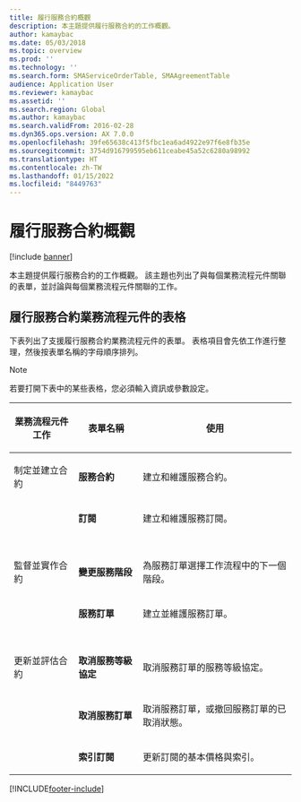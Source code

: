```yaml
---
title: 履行服務合約概觀
description: 本主題提供履行服務合約的工作概觀。
author: kamaybac
ms.date: 05/03/2018
ms.topic: overview
ms.prod: ''
ms.technology: ''
ms.search.form: SMAServiceOrderTable, SMAAgreementTable
audience: Application User
ms.reviewer: kamaybac
ms.assetid: ''
ms.search.region: Global
ms.author: kamaybac
ms.search.validFrom: 2016-02-28
ms.dyn365.ops.version: AX 7.0.0
ms.openlocfilehash: 39fe65638c413f5fbc1ea6ad4922e97f6e8fb35e
ms.sourcegitcommit: 3754d916799595eb611ceabe45a52c6280a98992
ms.translationtype: HT
ms.contentlocale: zh-TW
ms.lasthandoff: 01/15/2022
ms.locfileid: "8449763"
---
```

# <a name="fulfill-service-agreements-overview"></a>履行服務合約概觀

[!include [banner](../includes/banner.md)]

本主題提供履行服務合約的工作概觀。 該主題也列出了與每個業務流程元件關聯的表單，並討論與每個業務流程元件關聯的工作。

## <a name="forms-for-the-fulfill-service-contracts-business-process-components"></a>履行服務合約業務流程元件的表格

下表列出了支援履行服務合約業務流程元件的表單。 表格項目會先依工作進行整理，然後按表單名稱的字母順序排列。


> [!NOTE]
> <P>若要打開下表中的某些表格，您必須輸入資訊或參數設定。</P>



<table>
<colgroup>
<col />
<col />
<col />
</colgroup>
<thead>
<tr class="header">
<th><p>業務流程元件工作</p></th>
<th><p>表單名稱</p></th>
<th><p>使用</p></th>
</tr>
</thead>
<tbody>
<tr class="odd">
<td><p>制定並建立合約</p></td>
<td><p><strong>服務合約</strong></p></td>
<td><p>建立和維護服務合約。</p></td>
</tr>
<tr class="even">
<td><p></p></td>
<td><p><strong>訂閱</strong></p></td>
<td><p>建立和維護服務訂閱。</p></td>
</tr>
<tr class="odd">
<td><p> </p></td>
<td><p> </p></td>
<td><p> </p></td>
</tr>
<tr class="even">
<td><p>監督並實作合約</p></td>
<td><p><strong>變更服務階段</strong></p></td>
<td><p>為服務訂單選擇工作流程中的下一個階段。</p></td>
</tr>
<tr class="odd">
<td><p></p></td>
<td><p><strong>服務訂單</strong></p></td>
<td><p>建立並維護服務訂單。</p></td>
</tr>
<tr class="even">
<td><p> </p></td>
<td><p> </p></td>
<td><p> </p></td>
</tr>
<tr class="odd">
<td><p>更新並評估合約</p></td>
<td><p><strong>取消服務等級協定</strong></p></td>
<td><p>取消服務訂單的服務等級協定。</p></td>
</tr>
<tr class="even">
<td><p></p></td>
<td><p><strong>取消服務訂單</strong></p></td>
<td><p>取消服務訂單，或撤回服務訂單的已取消狀態。</p></td>
</tr>
<tr class="odd">
<td><p></p></td>
<td><p><strong>索引訂閱</strong></p></td>
<td><p>更新訂閱的基本價格與索引。</p></td>
</tr>
</tbody>
</table>

  




[!INCLUDE[footer-include](../../includes/footer-banner.md)]